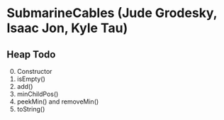 # SubmarineCables (Jude Grodesky, Isaac Jon, Kyle Tau)

## Heap Todo
0. Constructor
1. isEmpty()
2. add()
3. minChildPos()
4. peekMin() and removeMin()
5. toString()
